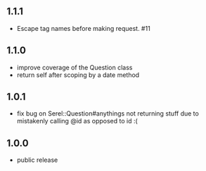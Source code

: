 ## 1.1.1
* Escape tag names before making request. #11 

## 1.1.0
* improve coverage of the Question class
* return self after scoping by a date method

## 1.0.1
* fix bug on Serel::Question#anythings not returning stuff due to mistakenly
  calling @id as opposed to id :(

## 1.0.0
* public release